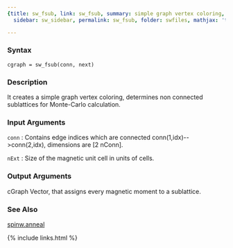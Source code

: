 ```yaml
---
{title: sw_fsub, link: sw_fsub, summary: simple graph vertex coloring, keywords: sample,
  sidebar: sw_sidebar, permalink: sw_fsub, folder: swfiles, mathjax: 'true'}

---
```


### Syntax

`cgraph = sw_fsub(conn, next)`

### Description

It creates a simple graph vertex coloring, determines non connected
sublattices for Monte-Carlo calculation.
 

### Input Arguments

`conn`
: Contains edge indices which are connected
  conn(1,idx)-->conn(2,idx), dimensions are [2 nConn].

`nExt`
: Size of the magnetic unit cell in units of cells.

### Output Arguments

cGraph        Vector, that assigns every magnetic moment to a sublattice.

### See Also

[spinw.anneal](spinw_anneal)

{% include links.html %}
